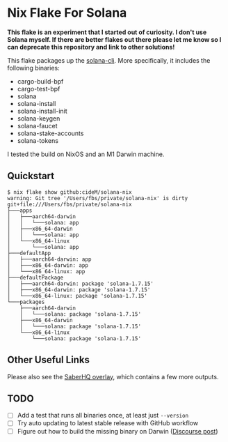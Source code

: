# Nix Flake For Solana

**This flake is an experiment that I started out of curiosity. I don't use Solana myself. If there are better flakes out there please let me know so I can deprecate this repository and link to other solutions!**

This flake packages up the [solana-cli](https://docs.solana.com/cli/install-solana-cli-tools). More specifically, it includes the following binaries:

- cargo-build-bpf
- cargo-test-bpf
- solana
- solana-install
- solana-install-init
- solana-keygen
- solana-faucet
- solana-stake-accounts
- solana-tokens

I tested the build on NixOS and an M1 Darwin machine.

## Quickstart

```shell
$ nix flake show github:cideM/solana-nix
warning: Git tree '/Users/fbs/private/solana-nix' is dirty
git+file:///Users/fbs/private/solana-nix
├───apps
│   ├───aarch64-darwin
│   │   └───solana: app
│   ├───x86_64-darwin
│   │   └───solana: app
│   └───x86_64-linux
│       └───solana: app
├───defaultApp
│   ├───aarch64-darwin: app
│   ├───x86_64-darwin: app
│   └───x86_64-linux: app
├───defaultPackage
│   ├───aarch64-darwin: package 'solana-1.7.15'
│   ├───x86_64-darwin: package 'solana-1.7.15'
│   └───x86_64-linux: package 'solana-1.7.15'
└───packages
    ├───aarch64-darwin
    │   └───solana: package 'solana-1.7.15'
    ├───x86_64-darwin
    │   └───solana: package 'solana-1.7.15'
    └───x86_64-linux
        └───solana: package 'solana-1.7.15'
```

## Other Useful Links

Please also see the [SaberHQ
overlay](https://github.com/saber-hq/saber-overlay), which contains a few more
outputs.

## TODO

- [ ] Add a test that runs all binaries once, at least just `--version`
- [ ] Try auto updating to latest stable release with GitHub workflow
- [ ] Figure out how to build the missing binary on Darwin ([Discourse post](https://discourse.nixos.org/t/ld-framework-not-found-system/15096))

